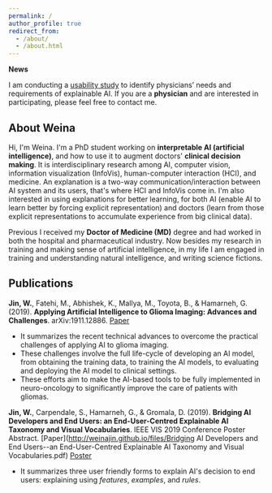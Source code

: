 ```yaml
---
permalink: /
author_profile: true
redirect_from:
  - /about/
  - /about.html
---
```



**News**

I am conducting a [usability study][31331d16] to identify physicians’ needs and requirements of explainable AI. If you are a **physician** and are interested in participating, please feel free to contact me.

  [31331d16]: https://weina.me/doctor-ai.html "doctor XAI user study"


## About Weina

Hi, I'm Weina. I'm a PhD student working on **interpretable AI (artificial intelligence)**, and how to use it to augment doctors' **clinical decision making**. It is interdisciplinary research among AI, computer vision, information visualization (InfoVis), human-computer interaction (HCI), and medicine. An explanation is a two-way communication/interaction between AI system and its users, that's where HCI and InfoVis come in. I'm also interested in using explanations for better learning, for both AI (enable AI to learn better by forcing explicit representation) and doctors (learn from those explicit representations to accumulate experience from big clinical data).

Previous I received my **Doctor of Medicine (MD)** degree and had worked in both the hospital and pharmaceutical industry. Now besides my research in training and making sense of artificial intelligence, in my life I am engaged in training and understanding natural intelligence, and writing science fictions.


## Publications
**Jin, W.**, Fatehi, M., Abhishek, K., Mallya, M., Toyota, B., & Hamarneh, G. (2019). **Applying Artificial Intelligence to Glioma Imaging: Advances and Challenges**. arXiv:1911.12886. [Paper](https://arxiv.org/pdf/1911.12886.pdf)    
  - It summarizes the recent technical advances to overcome the practical challenges of applying AI to glioma imaging.
  - These challenges involve the full life-cycle of developing an AI model, from obtaining the training data, to training the AI models, to evaluating and deploying the AI model to clinical settings.
  - These efforts aim to make the AI-based tools to be fully implemented in neuro-oncology to significantly improve the care of patients with gliomas.


**Jin, W.**, Carpendale, S., Hamarneh, G., & Gromala, D. (2019). **Bridging AI Developers and End Users: an End-User-Centred Explainable AI Taxonomy and Visual Vocabularies**. IEEE VIS 2019 Conference Poster Abstract.
[Paper](http://weinajin.github.io/files/Bridging AI Developers and End Users--an End-User-Centred Explainable AI Taxonomy and Visual Vocabularies.pdf) [Poster](http://weinajin.github.io/files/201910_IEEE_VIS_poster.pdf)
  - It summarizes three user friendly forms to explain AI's decision to end users: explaining using *features*, *examples*, and *rules*.
